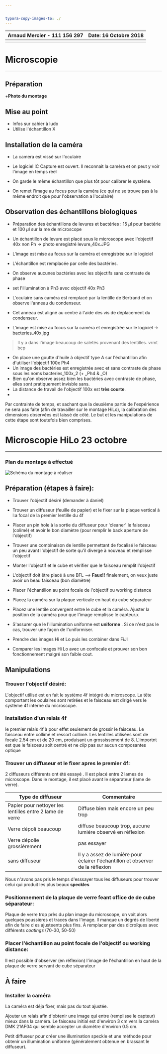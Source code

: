 ```yaml
---


typora-copy-images-to: ./
---
```




| **Arnaud Mercier - 111 156 297** | Date: 16 Octobre 2018 |
| -------------------------------- | --------------------: |
|                                  |                       |

# Microscopie 

---
## Préparation

+**Photo du montage**



## Mise au point 

- Infos sur cahier à ludo
- Utilise l'échantillon X

## Installation de la caméra

- La camera est vissé sur l'oculaire
- Le logiciel IC Capture est ouvert. Il reconnait la caméra et on peut y voir l'image en temps réel
- On garde le même échantillon que plus tôt pour calibrer le système. 

- On remet l'image au focus pour la caméra (ce qui ne se trouve pas à la même endroit que pour l'observation a l'oculaire)

## Observation des échantillons biologiques

- Préparation des échantillons de levures et bactéries : 15 $\mu$l pour bactérie et 100 $\mu$l sur la me de microscope

- Un échantillon de levure est placé sous le microscope avec l'objectif 40x  non Ph -> photo enregistré levure_40x.JPG
- L'image est mise au focus sur la caméra et enregistrée sur le logiciel 
- L'échantillon est remplacée par celle des bactéries.
- On observe aucunes bactéries avec les objectifs sans contraste de phase
- set l'illumination à Ph3 avec objectif 40x Ph3
- L'oculaire sans caméra est remplacé par la lentille de Bertrand et on observe l'anneau du condenseur.
- Cet anneau est aligné au centre à l'aide des vis de déplacement du condenseur. 
- L'image est mise au focus sur la caméra et enregistrée sur le logiciel -> bacteries_40x.jpg

> Il y a dans l'image beaucoup de saletés provenant des lentilles. vrmt bcp

- On place une goutte d'huile à objectif type A sur l'échantillon afin d'utiliser l'objectif 100x Ph4
- Un image des bactéries est enregistrée avec et sans contraste de phase sous les noms bacteries_100x_2 (+ _Ph4 & _O)
- Bien qu'on observe assez bien les bactéries avec contraste de phase, elles sont pratiquement invisble sans.
- La distance de travail de l'objectif 100x est **très courte**. 
- 

Par contrainte de temps, et sachant que la deuxième partie de l'expérience ne sera pas faite (afin de travailler sur le montage HiLo), la calibration des dimensions observées est laissé de côté. Le but et les manipulations de cette étape sont toutefois bien comprises. 

# Microscopie HiLo						23 octobre

-----

### Plan du montage à effectué

![Schéma du montage à réaliser](dessinMontage.png)





## Préparation (étapes à faire):

- Trouver l'objectif désiré (demander à daniel)
- Trouver un diffuseur (feuille de papier) et le fixer sur la plaque vertical à l:a focal de la premier lentille du 4f
- Placer un pin hole  à la sortie du diffuseur pour 'cleaner' le faisceau (colimé) et avoir le bon diamètre (pour remplir le back aperture de l'objectif)
- Trouver une combinaison de lentille permettant de focalisé le faisceau un peu avant l'objectif de sorte qu'il diverge à nouveau et remplisse l'objectif
- Monter  l'objectif et le cube et vérifier que le faisceau remplit l'objectif
- L'objectif doit être placé à une BFL  --> **Faux!!** finalement, on veux juste avoir un beau faisceau (bon diamètre)
- Placer l'échantillon au point focale de l'objectif ou working distance
- Placez la caméra sur la plaque verticale en haut du cube séparateur
- Placez une lentile convergent entre le cube et la caméra. Ajuster la position de la caméra pour que l'image remplisse le capteur.x

- S'assurer que le l'illumination uniforme est **uniforme** . Si ce n'est pas le cas, trouver une façon de l'uniformiser.
- Prendre des images Hi et Lo puis les combiner dans FiJI
- Comparer les images Hi Lo avec un confocale et prouver son bon fonctionnement malgré son faible cout.

## Manipulations

### Trouver l'objectif désiré:

L'objectif utilisé est en fait le système 4f intégré du microscope. La tête comportant les oculaires sont retirées et le faisceau est dirigé vers le système 4f interne du microscope.

### Installation d'un relais 4f 

le premier relais 4f à pour effet seulement de grossir le faisceau. Le faisceau entre collimé et ressort collimé. Les lentilles utilisées sont de focale 2.54 cm et de 20 cm, produisant un grossissement de 8. L'importnt est que le faisceau soit centré et ne *clip* pas sur aucun composantes optique

### Trouver un diffuseur  et  le fixer  apres le premier 4f:

2 diffuseurs différents ont été essayé . Il est placé entre 2 lames de microscope. Dans le montage, il est placé avant le séparateur (lame de verre). 

| Type de diffuseur                                        | Commentaire                                                  |
| -------------------------------------------------------- | ------------------------------------------------------------ |
| Papier pour nettoyer les lentilles entre 2 lame de verre | Diffuse bien mais encore un peu trop                         |
| Verre dépoli beaucoup                                    | diffuse beaucoup trop, aucune lumiére observé en réflexion   |
| Verre dépolie grossièrement                              | pas essayer                                                  |
| sans diffuseur                                           | Il y a assez de lumière pour éclairer l'échantillon et observer de la réflexion |

Nous n'avons pas pris le temps d'esssayer tous les diffuseurs pour trouver celui qui produit les plus beaux **speckles**

### Positionnement de la plaque de verre feant office de de cube séparateur:

Plaque de verre trop près du plan image du microscope, on voit alors quelques poussières et traces dans l'image. Il manque un degrés de liberté afin de faire d es ajusteents plus fins. À remplacer par des dicroïques avec différents *coatings* (70-30, 50-50)

### Placer l'échantillon au point focale de l'objectif ou working distance:

Il est possible d'observer (en réflexion)  l'image de l'échantillon en haut de la plaque de verre servant de cube séparateur



### 

## À faire

### Installer la caméra

La caméra est déja fixer, mais pas du tout ajustée.

Ajouter un relais afin d'obtenir une image qui entre (remplisse le capteur) mieux dans la caméra. Le faisceau initial est d'environ 3 cm vers la caméra DMK 21AF04 qui semble accepter un diamètre d'environ 0.5 cm.

Petit diffuseur pour créer une illumination speckle et une méthode pour obtenir un illumination uniforme (généralement obtenue en brassant le diffuseur). 